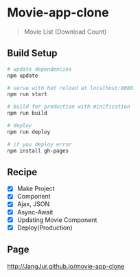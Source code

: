 # Movie-app-clone

> Movie List (Download Count)

## Build Setup

``` bash
# update dependencies
npm update

# serve with hot reload at localhost:8080
npm run start

# build for production with minification
npm run build

# deploy
npm run deploy

# if you deploy error
npm install gh-pages

```

## Recipe

- [x] Make Project
- [x] Component
- [x] Ajax, JSON
- [x] Async-Await
- [x] Updating Movie Component
- [x] Deploy(Production)

## Page

http://JangJur.github.io/movie-app-clone